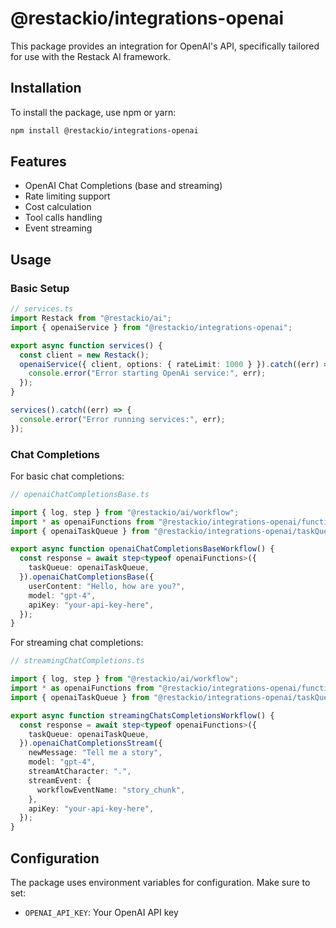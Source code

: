 # @restackio/integrations-openai

This package provides an integration for OpenAI's API, specifically tailored for use with the Restack AI framework.

## Installation

To install the package, use npm or yarn:

```bash
npm install @restackio/integrations-openai
```

## Features

- OpenAI Chat Completions (base and streaming)
- Rate limiting support
- Cost calculation
- Tool calls handling
- Event streaming

## Usage

### Basic Setup

```typescript
// services.ts
import Restack from "@restackio/ai";
import { openaiService } from "@restackio/integrations-openai";

export async function services() {
  const client = new Restack();
  openaiService({ client, options: { rateLimit: 1000 } }).catch((err) => {
    console.error("Error starting OpenAi service:", err);
  });
}

services().catch((err) => {
  console.error("Error running services:", err);
});
```

### Chat Completions

For basic chat completions:

```typescript
// openaiChatCompletionsBase.ts

import { log, step } from "@restackio/ai/workflow";
import * as openaiFunctions from "@restackio/integrations-openai/functions";
import { openaiTaskQueue } from "@restackio/integrations-openai/taskQueue";

export async function openaiChatCompletionsBaseWorkflow() {
  const response = await step<typeof openaiFunctions>({
    taskQueue: openaiTaskQueue,
  }).openaiChatCompletionsBase({
    userContent: "Hello, how are you?",
    model: "gpt-4",
    apiKey: "your-api-key-here",
  });
}
```

For streaming chat completions:

```typescript
// streamingChatCompletions.ts

import { log, step } from "@restackio/ai/workflow";
import * as openaiFunctions from "@restackio/integrations-openai/functions";
import { openaiTaskQueue } from "@restackio/integrations-openai/taskQueue";

export async function streamingChatsCompletionsWorkflow() {
  const response = await step<typeof openaiFunctions>({
    taskQueue: openaiTaskQueue,
  }).openaiChatCompletionsStream({
    newMessage: "Tell me a story",
    model: "gpt-4",
    streamAtCharacter: ".",
    streamEvent: {
      workflowEventName: "story_chunk",
    },
    apiKey: "your-api-key-here",
  });
}
```

## Configuration

The package uses environment variables for configuration. Make sure to set:

- `OPENAI_API_KEY`: Your OpenAI API key
